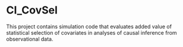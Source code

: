 # CI_CovSel

This project contains simulation code that evaluates added value of statistical selection of covariates in analyses of causal inference from observational data.